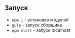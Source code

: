 ## Запуск
- `npm i` - установка модулей
- `gulp` - запуск сборщика
- `npm start` - запуск localhost
